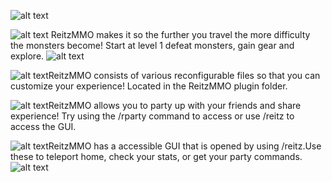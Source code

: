 ![alt text](https://i.imgur.com/kiIBb46.jpg)

![alt text](https://cdn2.iconfinder.com/data/icons/fatcow/32x32/sword.png) ReitzMMO makes it so the further you travel the more difficulty the monsters become! Start at level 1 defeat monsters, gain gear and explore.
![alt text](https://www.spigotmc.org/attachments/upload_2019-5-21_11-42-30-png.425789/)

 ![alt text](http://www.download82.com/images/produse/iconuri/minecraft.png)ReitzMMO consists of various reconfigurable files so that you can customize your experience! Located in the ReitzMMO plugin folder.
 
 ![alt text](https://static.planetminecraft.com/files/avatar/616882.png)ReitzMMO allows you to party up with your friends and share experience! Try using the /rparty command to access or use /reitz to access the GUI.
 
![alt text](https://static.planetminecraft.com/files/avatar/86237.png)ReitzMMO has a accessible GUI that is opened by using /reitz.Use these to teleport home, check your stats, or get your party commands.
![alt text](https://www.spigotmc.org/attachments/upload_2019-5-21_11-50-35-png.425796/)
